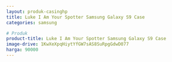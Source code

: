 ```yaml
---
layout: produk-casinghp
title: Luke I Am Your Spotter Samsung Galaxy S9 Case
categories: samsung

# Produk
product-title: Luke I Am Your Spotter Samsung Galaxy S9 Case
image-drive: 1KwXeXpqHiytYfGW7sAS8SuRpgGdwD077
harga: 90000
---
```


